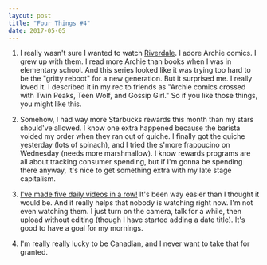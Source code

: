 ```yaml
---
layout: post
title: "Four Things #4"
date: 2017-05-05
---
```


1. I really wasn't sure I wanted to watch <a href="https://www.youtube.com/watch?v=HxtLlByaYTc">Riverdale</a>. I adore Archie comics. I grew up with them. I read more Archie than books when I was in elementary school. And this series looked like it was trying too hard to be the "gritty reboot" for a new generation. But it surprised me. I really loved it. I described it in my rec to friends as "Archie comics crossed with Twin Peaks, Teen Wolf, and Gossip Girl." So if you like those things, you might like this.

2. Somehow, I had way more Starbucks rewards this month than my stars should've allowed. I know one extra happened because the barista voided my order when they ran out of quiche. I finally got the quiche yesterday (lots of spinach), and I tried the s'more frappucino on Wednesday (needs more marshmallow). I know rewards programs are all about tracking consumer spending, but if I'm gonna be spending there anyway, it's nice to get something extra with my late stage capitalism.

3. <a href="https://www.youtube.com/channel/UCQ1Jw3tmRxLW89yvgWLkArA">I've made five daily videos in a row!</a> It's been way easier than I thought it would be. And it really helps that nobody is watching right now. I'm not even watching them. I just turn on the camera, talk for a while, then upload without editing (though I have started adding a date title). It's good to have a goal for my mornings.

4. I'm really really lucky to be Canadian, and I never want to take that for granted.
